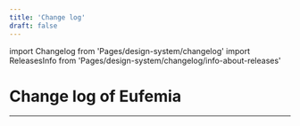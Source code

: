 ```yaml
---
title: 'Change log'
draft: false
---
```


import Changelog from 'Pages/design-system/changelog'
import ReleasesInfo from 'Pages/design-system/changelog/info-about-releases'

# Change log of Eufemia

<ReleasesInfo />

---

<Changelog />
